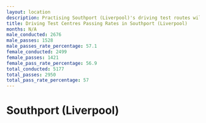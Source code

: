 ```yaml
---
layout: location
description: Practising Southport (Liverpool)'s driving test routes will help you become more confident in your gear-changing abilities.
title: Driving Test Centres Passing Rates in Southport (Liverpool)
months: N/A
male_conducted: 2676
male_passes: 1528
male_passes_rate_percentage: 57.1
female_conducted: 2499
female_passes: 1421
female_pass_rate_percentage: 56.9
total_conducted: 5177
total_passes: 2950
total_pass_rate_percentage: 57
---
```


# Southport (Liverpool)
